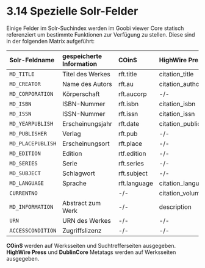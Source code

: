 # 3.14 Spezielle Solr-Felder

Einige Felder im Solr-Suchindex werden im Goobi viewer Core statisch referenziert um bestimmte Funktionen zur Verfügung zu stellen. Diese sind in der folgenden Matrix aufgeführt:

| Solr-Feldname | gespeicherte Information | COinS | HighWire Press | DublinCore |
| :--- | :--- | :--- | :--- | :--- |
| `MD_TITLE` | Titel des Werkes | rft.title | citation\_title | DC.title |
| `MD_CREATOR` | Name des Autors | rft.au | citation\_author | DC.creator |
| `MD_CORPORATION` | Körperschaft | rft.aucorp | -/- | -/- |
| `MD_ISBN` | ISBN-Nummer | rft.isbn | citation\_isbn | -/- |
| `MD_ISSN` | ISSN-Nummer | rft.issn | citation\_issn | -/- |
| `MD_YEARPUBLISH` | Erscheinungsjahr | rft.date | citation\_publication\_date | DC.date |
| `MD_PUBLISHER` | Verlag | rft.pub | -/- | DC.publisher |
| `MD_PLACEPUBLISH` | Erscheinungsort | rft.place | -/- | -/- |
| `MD_EDITION` | Edition | rtf.edition | -/- | -/- |
| `MD_SERIES` | Serie | rft.series | -/- | -/- |
| `MD_SUBJECT` | Schlagwort | rft.subject | -/- | -/- |
| `MD_LANGUAGE` | Sprache | rft.language | citation\_language | DC.language |
| `CURRENTNO` |  | -/- | citation\_volume | -/- |
| `MD_INFORMATION` | Abstract zum Werk | -/- | description | DCTERMS.abstract |
| `URN` | URN des Werkes | -/- | -/- | DC.identifier |
| `ACCESSCONDITION` | Zugriffslizenz | -/- | -/- | DC.rights |

**COinS** werden auf Werksseiten und Suchtrefferseiten ausgegeben. **HighWire Press** und **DublinCore** Metatags werden auf Werksseiten ausgegeben.

